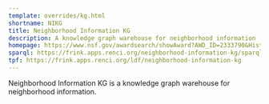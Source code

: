 ```yaml
---
template: overrides/kg.html
shortname: NIKG
title: Neighborhood Information KG
description: A knowledge graph warehouse for neighborhood information
homepage: https://www.nsf.gov/awardsearch/showAward?AWD_ID=2333790&HistoricalAwards=false
sparql: https://frink.apps.renci.org/neighborhood-information-kg/sparql
tpf: https://frink.apps.renci.org/ldf/neighborhood-information-kg
---
```


Neighborhood Information KG is a knowledge graph warehouse for neighborhood information.
